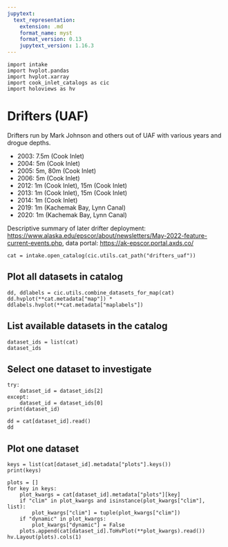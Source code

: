 ```yaml
---
jupytext:
  text_representation:
    extension: .md
    format_name: myst
    format_version: 0.13
    jupytext_version: 1.16.3
---
```


```{code-cell}
import intake
import hvplot.pandas
import hvplot.xarray
import cook_inlet_catalogs as cic
import holoviews as hv
```

# Drifters (UAF)

Drifters run by Mark Johnson and others out of UAF with various years and drogue depths.
        
* 2003: 7.5m (Cook Inlet)
* 2004: 5m (Cook Inlet)
* 2005: 5m, 80m (Cook Inlet)
* 2006: 5m (Cook Inlet)
* 2012: 1m (Cook Inlet), 15m (Cook Inlet)
* 2013: 1m (Cook Inlet), 15m (Cook Inlet)
* 2014: 1m (Cook Inlet)
* 2019: 1m (Kachemak Bay, Lynn Canal)
* 2020: 1m (Kachemak Bay, Lynn Canal)

Descriptive summary of later drifter deployment: https://www.alaska.edu/epscor/about/newsletters/May-2022-feature-current-events.php, data portal: https://ak-epscor.portal.axds.co/



```{code-cell}
cat = intake.open_catalog(cic.utils.cat_path("drifters_uaf"))
```

## Plot all datasets in catalog

```{code-cell}
dd, ddlabels = cic.utils.combine_datasets_for_map(cat)
dd.hvplot(**cat.metadata["map"]) * ddlabels.hvplot(**cat.metadata["maplabels"])
```

## List available datasets in the catalog

```{code-cell}
dataset_ids = list(cat)
dataset_ids
```

## Select one dataset to investigate

```{code-cell}
try:
    dataset_id = dataset_ids[2]
except:
    dataset_id = dataset_ids[0]
print(dataset_id)

dd = cat[dataset_id].read()
dd
```

## Plot one dataset

```{code-cell}
keys = list(cat[dataset_id].metadata["plots"].keys())
print(keys)

plots = []
for key in keys:
    plot_kwargs = cat[dataset_id].metadata["plots"][key]
    if "clim" in plot_kwargs and isinstance(plot_kwargs["clim"], list):
        plot_kwargs["clim"] = tuple(plot_kwargs["clim"])
    if "dynamic" in plot_kwargs:
        plot_kwargs["dynamic"] = False
    plots.append(cat[dataset_id].ToHvPlot(**plot_kwargs).read())
hv.Layout(plots).cols(1)
```
